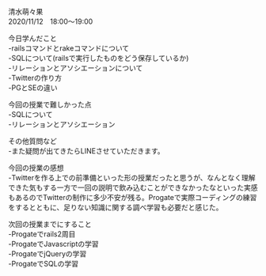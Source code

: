 清水萌々果  
2020/11/12　18:00～19:00  

今日学んだこと  
-railsコマンドとrakeコマンドについて  
-SQLについて(railsで実行したものをどう保存しているか)  
-リレーションとアソシエーションについて  
-Twitterの作り方  
-PGとSEの違い  

今回の授業で難しかった点  
-SQLについて  
-リレーションとアソシエーション

その他質問など  
-また疑問が出てきたらLINEさせていただきます。  

今回の授業の感想  
-Twitterを作る上での前準備といった形の授業だったと思うが、なんとなく理解できた気もする一方で一回の説明で飲み込むことができなかったなといった実感もあるのでTwitterの制作に多少不安が残る。Progateで実際コーディングの練習をするとともに、足りない知識に関する調べ学習も必要だと感じた。

次回の授業までにすること    
-Progateでrails2周目  
-ProgateでJavascriptの学習  
-ProgateでjQueryの学習  
-ProgateでSQLの学習
